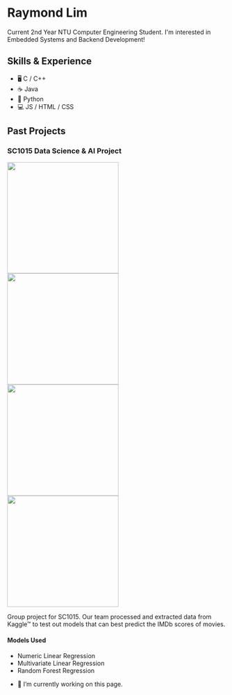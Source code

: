 # Raymond Lim

Current 2nd Year NTU Computer Engineering Student. I'm interested in Embedded Systems and Backend Development!

## Skills & Experience 
* 🖥 C / C++
* ☕ Java
* 🐍 Python
* 💻 JS / HTML / CSS 

## Past Projects

### SC1015 Data Science & AI Project
<img src="https://github.com/rlim066/RaymondL/blob/main/SC1015%201.png" width="256" > <img src="https://github.com/rlim066/RaymondL/blob/main/SC1015%202.png" width="256" >
<img src="https://github.com/rlim066/RaymondL/blob/main/SC1015%203.png" width="256" > <img src="https://github.com/rlim066/RaymondL/blob/main/SC1015%204.png" width="256" >

Group project for SC1015. Our team processed and extracted data from Kaggle™ to test out models that can best predict the IMDb scores of movies.

#### Models Used
* Numeric Linear Regression
* Multivariate Linear Regression
* Random Forest Regression





- 🔭 I’m currently working on this page. 




